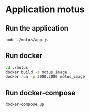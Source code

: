 # Application motus

## Run the application

```bash
node ./motus/app.js
```

## Run docker

```bash
cd ./motus
docker build -t motus_image .
docker run -p 3000:3000 motus_image
```

## Run docker-compose

```bash
docker-compose up
```
